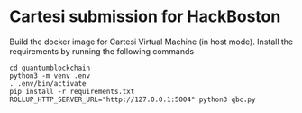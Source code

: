 # Cartesi submission for HackBoston

Build the docker image for Cartesi Virtual Machine (in host mode).
Install the requirements by running the following commands
```shell
cd quantumblockchain
python3 -m venv .env
. .env/bin/activate
pip install -r requirements.txt
ROLLUP_HTTP_SERVER_URL="http://127.0.0.1:5004" python3 qbc.py
```
